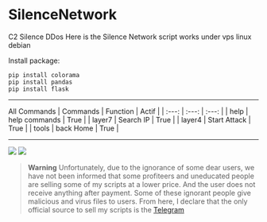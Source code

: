 # SilenceNetwork
C2 Silence DDos 
Here is the Silence Network script works under vps linux debian

Install package:
```
pip install colorama
pip install pandas
pip install flask
````
---
All Commands
| Commands | Function | Actif |
|   :---:      |     :---:      |     :---:     |
| help   | help commands     | True    |
| layer7     | Search IP       | True    |
| layer4     | Start Attack       | True    |
| tools     | back Home       | True    |

---

![](/silence2.PNG)
![](/silence.png)


> **Warning**
> Unfortunately, due to the ignorance of some dear users, we have not been informed that some profiteers and uneducated people are selling some of my scripts at a lower price. And the user does not receive anything after payment. Some of these ignorant people give malicious and virus files to users. From here, I declare that the only official source to sell my scripts is the [Telegram]()
